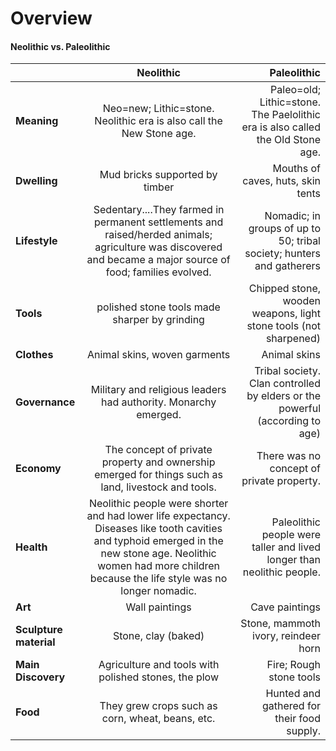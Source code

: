 # **Overview**


#### Neolithic vs. Paleolithic


  |      | Neolithic     |Paleolithic  |
  | ------------- |:-------------:| -----:|
  |**Meaning**|	Neo=new; Lithic=stone. Neolithic era is also call the New Stone age.|	Paleo=old; Lithic=stone. The Paelolithic era is also called the Old Stone age.
  |**Dwelling**|	Mud bricks supported by timber|	Mouths of caves, huts, skin tents
  |**Lifestyle**|	Sedentary....They farmed in permanent settlements and raised/herded animals; agriculture was discovered and became a major source of food; families evolved.| 	Nomadic; in groups of up to 50; tribal society; hunters and gatherers
  |**Tools**|	polished stone tools made sharper by grinding	|Chipped stone, wooden weapons, light stone tools (not sharpened)
  |**Clothes**|	Animal skins, woven garments	|Animal skins
  |**Governance**|	Military and religious leaders had authority. Monarchy emerged.|	Tribal society. Clan controlled by elders or the powerful (according to age)
  |**Economy**|	The concept of private property and ownership emerged for things such as land, livestock and tools.|	There was no concept of private property.|
  |**Health**|	Neolithic people were shorter and had lower life expectancy. Diseases like tooth cavities and typhoid emerged in the new stone age. Neolithic women had more children because the life style was no longer nomadic.|	Paleolithic people were taller and lived longer than neolithic people.
  |**Art**|	Wall paintings|	Cave paintings
  |**Sculpture material**	|Stone, clay (baked)	|Stone, mammoth ivory, reindeer horn
  |**Main Discovery**|	Agriculture and tools with polished stones, the plow|	Fire; Rough stone tools
  |**Food**|	They grew crops such as corn, wheat, beans, etc.	|Hunted and gathered for their food supply.
